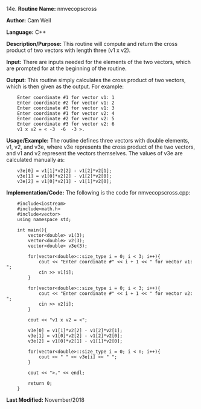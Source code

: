 14e. **Routine Name:**           nmvecopscross

   **Author:** Cam Weil

   **Language:** C++

   **Description/Purpose:** This routine will compute and return the cross product of two vectors with length three (v1 x v2).
   
   **Input:** There are inputs needed for the elements of the two vectors, which are prompted for at the beginning of the routine.

   **Output:** This routine simply calculates the cross product of two vectors, which is then given as the output. For example:
 
        Enter coordinate #1 for vector v1: 1
        Enter coordinate #2 for vector v1: 2
        Enter coordinate #3 for vector v1: 3
        Enter coordinate #1 for vector v2: 4
        Enter coordinate #2 for vector v2: 5
        Enter coordinate #3 for vector v2: 6
        v1 x v2 = < -3  -6  -3 >.

   **Usage/Example:** The routine defines three vectors with double elements, v1, v2, and v3e, where v3e represents the cross product of the two vectors, and v1 and v2 represent the vectors themselves. The values of v3e are calculated manually as:
   
        v3e[0] = v1[1]*v2[2] - v1[2]*v2[1];
        v3e[1] = v1[0]*v2[2] - v1[2]*v2[0];
        v3e[2] = v1[0]*v2[1] - v1[1]*v2[0];

   **Implementation/Code:** The following is the code for nmvecopscross.cpp:

        #include<iostream>
        #include<math.h>
        #include<vector>
        using namespace std;

        int main(){
            vector<double> v1(3);
            vector<double> v2(3);
            vector<double> v3e(3);

            for(vector<double>::size_type i = 0; i < 3; i++){
                cout << "Enter coordinate #" << i + 1 << " for vector v1: ";
                cin >> v1[i];
            }

            for(vector<double>::size_type i = 0; i < 3; i++){
                cout << "Enter coordinate #" << i + 1 << " for vector v2: ";
                cin >> v2[i];
            }
            
            cout << "v1 x v2 = <";

            v3e[0] = v1[1]*v2[2] - v1[2]*v2[1];
            v3e[1] = v1[0]*v2[2] - v1[2]*v2[0];
            v3e[2] = v1[0]*v2[1] - v1[1]*v2[0];

            for(vector<double>::size_type i = 0; i < n; i++){
                cout << " " << v3e[i] << " ";
            }

            cout << ">." << endl;

            return 0;
        }

   **Last Modified:** November/2018
